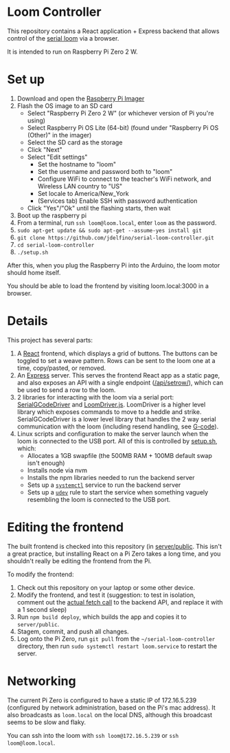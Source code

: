# Loom Controller

This repository contains a React application + Express backend that allows control of 
the [serial loom](https://dl.acm.org/doi/10.1145/3411764.3445750) via a browser.

It is intended to run on Raspberry Pi Zero 2 W. 

# Set up

1. Download and open the [Raspberry Pi Imager](https://www.raspberrypi.com/software/)
1. Flash the OS image to an SD card
   * Select "Raspberry Pi Zero 2 W" (or whichever version of Pi you're using)
   * Select Raspberry Pi OS Lite (64-bit) (found under "Raspberry Pi OS (Other)" in the imager)
   * Select the SD card as the storage
   * Click "Next"
   * Select "Edit settings"
      * Set the hostname to "loom"
      * Set the username and password both to "loom"
      * Configure WiFi to connect to the teacher's WiFi network, and Wireless LAN country to "US"
      * Set locale to America/New_York
      * (Services tab) Enable SSH with password authentication
   * Click "Yes"/"Ok" until the flashing starts, then wait 
1. Boot up the raspberry pi
1. From a terminal, run `ssh loom@loom.local`, enter `loom` as the password.
1. `sudo apt-get update && sudo apt-get --assume-yes install git`
1. `git clone https://github.com/jdelfino/serial-loom-controller.git`
1. `cd serial-loom-controller`
1. `./setup.sh`

After this, when you plug the Raspberry Pi into the Arduino, the loom motor should home itself.

You should be able to load the frontend by visiting loom.local:3000 in a browser.


# Details

This project has several parts:
1. A [React](https://react.dev/) frontend, which displays a grid of buttons. The buttons can be toggled to set a weave pattern. Rows can be sent to the loom one at a time, copy/pasted, or removed.
1. An [Express](https://expressjs.com/) server. This serves the frontend React app as a static page, and also exposes an API with a single endpoint ([/api/setrow/](https://github.com/jdelfino/serial-loom-controller/blob/main/server/index.js#L23)), which can be used to send a row to the loom.
1. 2 libraries for interacting with the loom via a serial port: [SerialGCodeDriver](https://github.com/jdelfino/serial-loom-controller/blob/main/server/SerialGCodeDriver.js) and [LoomDriver.js](https://github.com/jdelfino/serial-loom-controller/blob/main/server/LoomDriver.js). LoomDriver is a higher level library which exposes commands to move to a heddle and strike. SerialGCodeDriver is a lower level library that handles the 2 way serial communication with the loom (including resend handling, see [G-code](https://reprap.org/wiki/G-code#Replies_from_the_RepRap_machine_to_the_host_computer)).
1. Linux scripts and configuration to make the server launch when the loom is connected to the USB port. All of this is controlled by [setup.sh](https://github.com/jdelfino/serial-loom-controller/blob/main/setup.sh), which:
   * Allocates a 1GB swapfile (the 500MB RAM + 100MB default swap isn't enough)
   * Installs node via nvm
   * Installs the npm libraries needed to run the backend server
   * Sets up a [`systemctl`](https://www.digitalocean.com/community/tutorials/how-to-use-systemctl-to-manage-systemd-services-and-units) service to run the backend server
   * Sets up a [`udev`](https://opensource.com/article/18/11/udev) rule to start the service when something vaguely resembling the loom is connected to the USB port.

# Editing the frontend

The built frontend is checked into this repository (in [server/public](https://github.com/jdelfino/serial-loom-controller/tree/main/server/public). This isn't a great practice, but installing React on a Pi Zero takes a long time, and you shouldn't really be editing the frontend from the Pi.

To modify the frontend:
1. Check out this repository on your laptop or some other device.
2. Modify the frontend, and test it (suggestion: to test in isolation, comment out the [actual fetch call](https://github.com/jdelfino/serial-loom-controller/blob/main/loomapp/src/App.js#L14) to the backend API, and replace it with a 1 second sleep)
3. Run `npm build deploy`, which builds the app and copies it to `server/public`.
4. Stagem, commit, and push all changes.
5. Log onto the Pi Zero, run `git pull` from the `~/serial-loom-controller` directory, then run `sudo systemctl restart loom.service` to restart the server.

# Networking

The current Pi Zero is configured to have a static IP of 172.16.5.239 (configured by network administration, based on the Pi's mac address). It also broadcasts as `loom.local` on the local DNS, although this broadcast seems to be slow and flaky.

You can ssh into the loom with `ssh loom@172.16.5.239` or `ssh loom@loom.local`.
